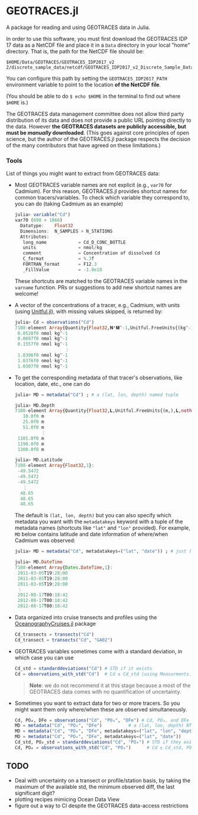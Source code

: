 # GEOTRACES.jl

A package for reading and using GEOTRACES data in Julia.

In order to use this software, you must first download the GEOTRACES IDP 17 data as a NetCDF file and place it in a `Data` directory in your local "home" directory. That is, the path for the NetCDF file should be:

```
$HOME/Data/GEOTRACES/GEOTRACES_IDP2017_v2 2/discrete_sample_data/netcdf/GEOTRACES_IDP2017_v2_Discrete_Sample_Data.nc
```

You can configure this path by setting the `GEOTRACES_IDP2017_PATH` environment variable to point to the location **of the NetCDF file**.

(You should be able to do `$ echo $HOME` in the terminal to find out where `$HOME` is.)

The GEOTRACES data management committee does not allow third party distribution of its data and does not provide a public URL pointing directly to the data.
However **the GEOTRACES datasets are publicly accessible, but must be *manually* downloaded**.
(This goes against core principles of open science, but the author of the GEOTRACES.jl package respects the decision of the many contributors that have agreed on these limitations.)



### Tools

List of things you might want to extract from GEOTRACES data:

- Most GEOTRACES variable names are not explicit (e.g., `var70` for Cadmium).
    For this reason, GEOTRACES.jl provides shortcut names for common tracers/variables.
    To check which variable they correspond to, you can do (taking Cadmium as an example)
    ```julia
    julia> variable("Cd")
    var70 (698 × 1866)
      Datatype:    Float32
      Dimensions:  N_SAMPLES × N_STATIONS
      Attributes:
       long_name            = Cd_D_CONC_BOTTLE
       units                = nmol/kg
       comment              = Concentration of dissolved Cd
       C_format             = %.3f
       FORTRAN_format       = F12.3
       _FillValue           = -1.0e10
    ```
    These shortcuts are matched to the GEOTRACES variable names in the `varname` function.
    PRs or suggestions to add new shortcut names are welcome!

- A vector of the concentrations of a tracer, e.g., Cadmium, with units (using [Unitful.jl](https://github.com/PainterQubits/Unitful.jl)), with missing values skipped, is returned by:

    ```julia
    julia> Cd = observations("Cd")
    7108-element Array{Quantity{Float32,𝐍*𝐌^-1,Unitful.FreeUnits{(kg^-1, nmol),𝐍*𝐌^-1,nothing}},1}:
     0.0528f0 nmol kg^-1
     0.0697f0 nmol kg^-1
     0.1557f0 nmol kg^-1
                       ⋮
     1.0396f0 nmol kg^-1
     1.0376f0 nmol kg^-1
     1.0307f0 nmol kg^-1
    ```

- To get the corresponding metadata of that tracer's observations, like location, date, etc., one can do

    ```julia
    julia> MD = metadata("Cd") ; # a (lat, lon, depth) named tuple

    julia> MD.Depth
    7108-element Array{Quantity{Float32,𝐋,Unitful.FreeUnits{(m,),𝐋,nothing}},1}:
       10.0f0 m
       25.0f0 m
       51.0f0 m
              ⋮
     1101.0f0 m
     1198.0f0 m
     1300.0f0 m

    julia> MD.Latitude
    7108-element Array{Float32,1}:
     -49.5472
     -49.5472
     -49.5472
       ⋮
      48.65
      48.65
      48.65
    ```

    The default is `(lat, lon, depth)` but you can also specify which metadata you want with the `metadatakeys` keyword with a tuple of the metadata names (shortcuts like `"lat"` and `"lon"` provided).
    For example, `MD` below contains latitude and date information of where/when Cadmium was observed:

    ```julia
    julia> MD = metadata("Cd", metadatakeys=("lat", "date")) ; # just (lat, date)
    
    julia> MD.DateTime
    7108-element Array{Dates.DateTime,1}:
     2011-03-05T19:28:00
     2011-03-05T19:28:00
     2011-03-05T19:28:00
     ⋮
     2012-08-17T00:18:42
     2012-08-17T00:18:42
     2012-08-17T00:18:42
    ```

- Data organized into cruise transects and profiles using the [OceanographyCruises.jl](https://github.com/briochemc/OceanographyCruises.jl) package

    ```julia
    Cd_transects = transects("Cd")
    Cd_transect = transects("Cd", "GA02")
    ```

- GEOTRACES variables sometimes come with a standard deviation, in which case you can use

    ```julia
    Cd_std = standarddeviations("Cd") # STD if it exists
    Cd = observations_with_std("Cd")  # Cd ± Cd_std (using Measurments.jl)
    ```

    > **Note**: we do not recommend it at this stage because a most of the GEOTRACES data comes with no quantification of uncertainty.

- Sometimes you want to extract data for two or more tracers. So you might want them only where/when these are observed simultaneously.

    ```julia
    Cd, PO₄, DFe = observations("Cd", "PO₄", "DFe") # Cd, PO₄, and DFe obs with units
    MD = metadata("Cd", "PO₄", "DFe")          # a (lat, lon, depth) NTuple
    MD = metadata("Cd", "PO₄", "DFe", metadatakeys=("lat", "lon", "depth")) # same as above
    MD = metadata("Cd", "PO₄", "DFe", metadatakeys=("lat", "date"))         # just (lat, date)
    Cd_std, PO₄_std = standarddeviations("Cd", "PO₄") # STD if they exist
    Cd, PO₄ = observations_with_std("Cd", "PO₄")      # Cd ± Cd_std, PO₄ ± PO₄_std
    ```

## TODO

- Deal with uncertainty on a transect or profile/station basis, by taking the maximum of the available std, the minimum observed diff, the last significant digit?
- plotting recipes mimicing Ocean Data View
- figure out a way to CI despite the GEOTRACES data-access restrictions

